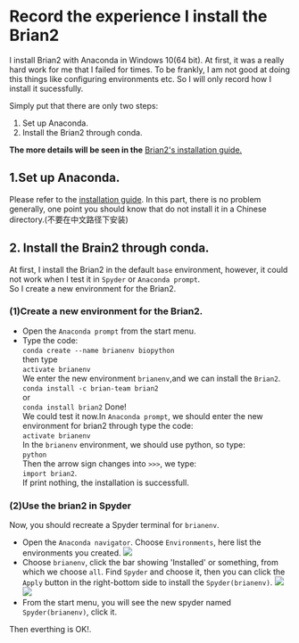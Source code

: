 Record the experience I install the Brian2
===
I install Brian2 with Anaconda in Windows 10(64 bit). At first, it was a really hard work for me that I failed for times. To be frankly, I am not good at doing this things like configuring environments etc. So I will only record how I install it sucessfully. 

Simply put that there are only two steps: 
1. Set up Anaconda.
2. Install the Brian2 through conda.<br>

**The more details will be seen in the** [Brian2's installation guide.](https://brian2.readthedocs.io/en/stable/introduction/install.html)
## 1.Set up Anaconda.<br>
Please refer to the [installation guide](https://docs.anaconda.com/anaconda/install/).
In this part, there is no problem generally, one point you should know that do not install it in a Chinese directory.(不要在中文路径下安装)

## 2. Install the Brain2 through conda.
At first, I install the Brian2 in the default `base` environment, however, it could not work when I test it in `Spyder` or `Anaconda prompt`.<br>
So I create a new environment for the Brian2.
### (1)Create a new environment for the Brian2.
* Open the `Anaconda prompt` from the start menu.
* Type the code:<br>
`conda create --name brianenv biopython`<br>
then type<br>
`activate brianenv`<br>
We enter the new environment `brianenv`,and we can install the `Brian2`.<br>
`conda install -c brian-team brian2 `<br>
or<br>
`conda install brian2`
Done!<br>
We could test it now.In `Anaconda prompt`, we should enter the new environment for brian2 through type the code:<br>
`activate brianenv`<br>
In the `brianenv` environment, we should use python, so type:<br>
`python`<br>
Then the arrow sign changes into `>>>`, we type:<br>
`import brian2`.<br>
If print nothing, the installation is successfull.

### (2)Use the brian2 in Spyder
Now, you should recreate a Spyder terminal for `brianenv`.<br>
* Open the `Anaconda navigator`. Choose `Environments`, here list the environments you created.
![](https://github.com/HardworkingChris/Brian2_Learning/raw/master/1-install/install1.png)  
* Choose `brianenv`, click the bar showing 'Installed' or something, from which we choose `all`. Find `Spyder` and choose it, then you can click the `Apply` button in the right-bottom side to install the `Spyder(brianenv)`.
![](https://github.com/HardworkingChris/Brian2_Learning/raw/master/1-install/install2.png) 
![](https://github.com/HardworkingChris/Brian2_Learning/raw/master/1-install/install3.png) 
* From the start menu, you will see the new spyder named `Spyder(brianenv)`, click it.<br>

Then everthing is OK!.
